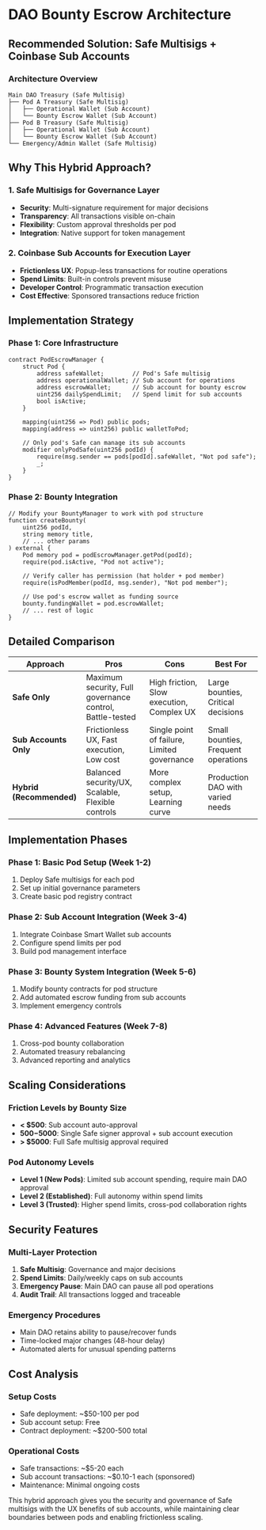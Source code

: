 # **DAO Bounty Escrow Architecture**

## **Recommended Solution: Safe Multisigs \+ Coinbase Sub Accounts**

### **Architecture Overview**

```
Main DAO Treasury (Safe Multisig)
├── Pod A Treasury (Safe Multisig)
│   ├── Operational Wallet (Sub Account)
│   └── Bounty Escrow Wallet (Sub Account)
├── Pod B Treasury (Safe Multisig) 
│   ├── Operational Wallet (Sub Account)
│   └── Bounty Escrow Wallet (Sub Account)
└── Emergency/Admin Wallet (Safe Multisig)
```

## **Why This Hybrid Approach?**

### **1\. Safe Multisigs for Governance Layer**

* **Security**: Multi-signature requirement for major decisions  
* **Transparency**: All transactions visible on-chain  
* **Flexibility**: Custom approval thresholds per pod  
* **Integration**: Native support for token management

### **2\. Coinbase Sub Accounts for Execution Layer**

* **Frictionless UX**: Popup-less transactions for routine operations  
* **Spend Limits**: Built-in controls prevent misuse  
* **Developer Control**: Programmatic transaction execution  
* **Cost Effective**: Sponsored transactions reduce friction

## **Implementation Strategy**

### **Phase 1: Core Infrastructure**

```
contract PodEscrowManager {
    struct Pod {
        address safeWallet;        // Pod's Safe multisig
        address operationalWallet; // Sub account for operations  
        address escrowWallet;      // Sub account for bounty escrow
        uint256 dailySpendLimit;   // Spend limit for sub accounts
        bool isActive;
    }
    
    mapping(uint256 => Pod) public pods;
    mapping(address => uint256) public walletToPod;
    
    // Only pod's Safe can manage its sub accounts
    modifier onlyPodSafe(uint256 podId) {
        require(msg.sender == pods[podId].safeWallet, "Not pod safe");
        _;
    }
}
```

### **Phase 2: Bounty Integration**

```
// Modify your BountyManager to work with pod structure
function createBounty(
    uint256 podId,
    string memory title,
    // ... other params
) external {
    Pod memory pod = podEscrowManager.getPod(podId);
    require(pod.isActive, "Pod not active");
    
    // Verify caller has permission (hat holder + pod member)
    require(isPodMember(podId, msg.sender), "Not pod member");
    
    // Use pod's escrow wallet as funding source
    bounty.fundingWallet = pod.escrowWallet;
    // ... rest of logic
}
```

## **Detailed Comparison**

| Approach | Pros | Cons | Best For |
| ----- | ----- | ----- | ----- |
| **Safe Only** | Maximum security, Full governance control, Battle-tested | High friction, Slow execution, Complex UX | Large bounties, Critical decisions |
| **Sub Accounts Only** | Frictionless UX, Fast execution, Low cost | Single point of failure, Limited governance | Small bounties, Frequent operations |
| **Hybrid (Recommended)** | Balanced security/UX, Scalable, Flexible controls | More complex setup, Learning curve | Production DAO with varied needs |

## **Implementation Phases**

### **Phase 1: Basic Pod Setup (Week 1-2)**

1. Deploy Safe multisigs for each pod  
2. Set up initial governance parameters  
3. Create basic pod registry contract

### **Phase 2: Sub Account Integration (Week 3-4)**

1. Integrate Coinbase Smart Wallet sub accounts  
2. Configure spend limits per pod  
3. Build pod management interface

### **Phase 3: Bounty System Integration (Week 5-6)**

1. Modify bounty contracts for pod structure  
2. Add automated escrow funding from sub accounts  
3. Implement emergency controls

### **Phase 4: Advanced Features (Week 7-8)**

1. Cross-pod bounty collaboration  
2. Automated treasury rebalancing  
3. Advanced reporting and analytics

## **Scaling Considerations**

### **Friction Levels by Bounty Size**

* **\< $500**: Sub account auto-approval  
* **$500-$5000**: Single Safe signer approval \+ sub account execution  
* **\> $5000**: Full Safe multisig approval required

### **Pod Autonomy Levels**

* **Level 1 (New Pods)**: Limited sub account spending, require main DAO approval  
* **Level 2 (Established)**: Full autonomy within spend limits  
* **Level 3 (Trusted)**: Higher spend limits, cross-pod collaboration rights

## **Security Features**

### **Multi-Layer Protection**

1. **Safe Multisig**: Governance and major decisions  
2. **Spend Limits**: Daily/weekly caps on sub accounts  
3. **Emergency Pause**: Main DAO can pause all pod operations  
4. **Audit Trail**: All transactions logged and traceable

### **Emergency Procedures**

* Main DAO retains ability to pause/recover funds  
* Time-locked major changes (48-hour delay)  
* Automated alerts for unusual spending patterns

## **Cost Analysis**

### **Setup Costs**

* Safe deployment: \~$50-100 per pod  
* Sub account setup: Free  
* Contract deployment: \~$200-500 total

### **Operational Costs**

* Safe transactions: \~$5-20 each  
* Sub account transactions: \~$0.10-1 each (sponsored)  
* Maintenance: Minimal ongoing costs

This hybrid approach gives you the security and governance of Safe multisigs with the UX benefits of sub accounts, while maintaining clear boundaries between pods and enabling frictionless scaling.


